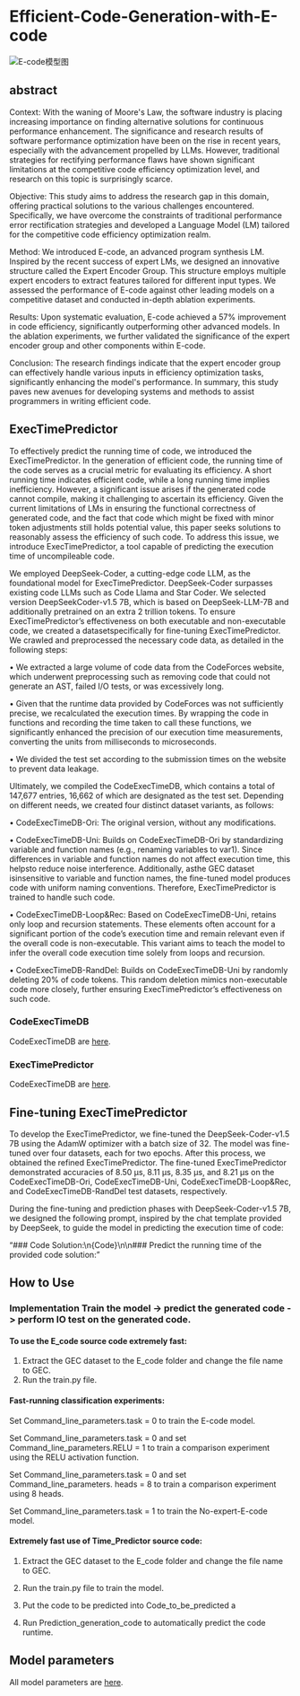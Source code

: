 

# Efficient-Code-Generation-with-E-code

![E-code模型图](https://github.com/CodeGeneration2/E-code/assets/95161813/e98eff5e-b891-4953-bb71-44aacbf39fa5)


## abstract
Context: With the waning of Moore's Law, the software industry is placing increasing importance on finding alternative solutions for continuous performance enhancement. The significance and research results of software performance optimization have been on the rise in recent years, especially with the advancement propelled by LLMs. However, traditional strategies for rectifying performance flaws have shown significant limitations at the competitive code efficiency optimization level, and research on this topic is surprisingly scarce.

Objective: This study aims to address the research gap in this domain, offering practical solutions to the various challenges encountered. Specifically, we have overcome the constraints of traditional performance error rectification strategies and developed a Language Model (LM) tailored for the competitive code efficiency optimization realm.

Method: We introduced E-code, an advanced program synthesis LM. Inspired by the recent success of expert LMs, we designed an innovative structure called the Expert Encoder Group. This structure employs multiple expert encoders to extract features tailored for different input types. We assessed the performance of E-code against other leading models on a competitive dataset and conducted in-depth ablation experiments.

Results: Upon systematic evaluation, E-code achieved a 57% improvement in code efficiency, significantly outperforming other advanced models. In the ablation experiments, we further validated the significance of the expert encoder group and other components within E-code.

Conclusion: The research findings indicate that the expert encoder group can effectively handle various inputs in efficiency optimization tasks, significantly enhancing the model's performance. In summary, this study paves new avenues for developing systems and methods to assist programmers in writing efficient code.



## ExecTimePredictor


 
To effectively predict the running time of code, we introduced the ExecTimePredictor. In the generation of
efficient code, the running time of the code serves as a crucial metric for evaluating its efficiency. A short running
time indicates efficient code, while a long running time implies inefficiency. However, a significant issue arises if the
generated code cannot compile, making it challenging to ascertain its efficiency. Given the current limitations of LMs
in ensuring the functional correctness of generated code, and the fact that code which might be fixed with minor token
adjustments still holds potential value, this paper seeks solutions to reasonably assess the efficiency of such code. To
address this issue, we introduce ExecTimePredictor, a tool capable of predicting the execution time of uncompileable
code.

We employed DeepSeek-Coder, a cutting-edge code LLM, as the foundational model for ExecTimePredictor.
DeepSeek-Coder surpasses existing code LLMs such as Code Llama and Star Coder. We selected version DeepSeekCoder-v1.5 7B, which is based on DeepSeek-LLM-7B and additionally pretrained on an extra 2 trillion tokens. To
ensure ExecTimePredictor’s effectiveness on both executable and non-executable code, we created a datasetspecifically
for fine-tuning ExecTimePredictor. We crawled and preprocessed the necessary code data, as detailed in the following
steps:

• We extracted a large volume of code data from the CodeForces website, which underwent preprocessing such
as removing code that could not generate an AST, failed I/O tests, or was excessively long.

• Given that the runtime data provided by CodeForces was not sufficiently precise, we recalculated the execution
times. By wrapping the code in functions and recording the time taken to call these functions, we significantly
enhanced the precision of our execution time measurements, converting the units from milliseconds to
microseconds.

• We divided the test set according to the submission times on the website to prevent data leakage.

Ultimately, we compiled the CodeExecTimeDB, which contains a total of 147,677 entries, 16,662 of which are
designated as the test set. Depending on different needs, we created four distinct dataset variants, as follows:

• CodeExecTimeDB-Ori: The original version, without any modifications.

• CodeExecTimeDB-Uni: Builds on CodeExecTimeDB-Ori by standardizing variable and function names (e.g.,
renaming variables to var1). Since differences in variable and function names do not affect execution time, this
helpsto reduce noise interference. Additionally, asthe GEC dataset isinsensitive to variable and function names,
the fine-tuned model produces code with uniform naming conventions. Therefore, ExecTimePredictor is trained
to handle such code.

• CodeExecTimeDB-Loop&Rec: Based on CodeExecTimeDB-Uni, retains only loop and recursion statements.
These elements often account for a significant portion of the code’s execution time and remain relevant even if
the overall code is non-executable. This variant aims to teach the model to infer the overall code execution time
solely from loops and recursion.

• CodeExecTimeDB-RandDel: Builds on CodeExecTimeDB-Uni by randomly deleting 20% of code tokens. This
random deletion mimics non-executable code more closely, further ensuring ExecTimePredictor’s effectiveness
on such code.



### CodeExecTimeDB
CodeExecTimeDB are [here](https://drive.google.com/file/d/1-JoO4ziUFRmntMkPzj_nxwTzuPxRecyT/view?usp=sharing).

### ExecTimePredictor
CodeExecTimeDB are [here](https://drive.google.com/file/d/1AY7pttfd4-BVC0ZFwm1bvgKTpI54itED/view?usp=sharing).



## Fine-tuning ExecTimePredictor

To develop the ExecTimePredictor, we fine-tuned the DeepSeek-Coder-v1.5 7B using the AdamW optimizer
with a batch size of 32. The model was fine-tuned over four datasets, each for two epochs. After this process, we
obtained the refined ExecTimePredictor. The fine-tuned ExecTimePredictor demonstrated accuracies of 8.50 µs, 8.11
µs, 8.35 µs, and 8.21 µs on the CodeExecTimeDB-Ori, CodeExecTimeDB-Uni, CodeExecTimeDB-Loop&Rec, and
CodeExecTimeDB-RandDel test datasets, respectively.

During the fine-tuning and prediction phases with DeepSeek-Coder-v1.5 7B, we designed the following prompt,
inspired by the chat template provided by DeepSeek, to guide the model in predicting the execution time of code:

“### Code Solution:\n{Code}\n\n### Predict the running time of the provided code solution:”


## How to Use

### Implementation Train the model -> predict the generated code -> perform IO test on the generated code.
#### To use the E_code source code extremely fast: 

1. Extract the GEC dataset to the E_code folder and change the file name to GEC. 
2. Run the train.py file. 




#### Fast-running classification experiments: 

Set Command_line_parameters.task = 0 to train the E-code model.

Set Command_line_parameters.task = 0 and set Command_line_parameters.RELU = 1 to train a comparison experiment using the RELU activation function.

Set Command_line_parameters.task = 0 and set Command_line_parameters. heads = 8 to train a comparison experiment using 8 heads.

Set Command_line_parameters.task = 1 to train the No-expert-E-code model.




#### Extremely fast use of Time_Predictor source code: 
1. Extract the GEC dataset to the E_code folder and change the file name to GEC. 
2. Run the train.py file to train the model.

3. Put the code to be predicted into Code_to_be_predicted a
4. Run Prediction_generation_code to automatically predict the code runtime.




## Model parameters
All model parameters are [here](https://drive.google.com/drive/folders/18tg9mTBZ3E6bmpnoelMbYqMo_o3B76bX?usp=sharing).




